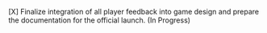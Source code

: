 [X] Finalize integration of all player feedback into game design and prepare the documentation for the official launch. (In Progress)